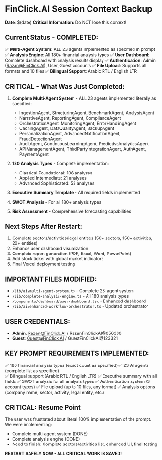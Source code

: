 # FinClick.AI Session Context Backup
**Date:** $(date)
**Critical Information:** Do NOT lose this context!

## Current Status - COMPLETED:
✅ **Multi-Agent System**: ALL 23 agents implemented as specified in prompt
✅ **Analysis Engine**: All 180+ financial analysis types 
✅ **User Dashboard**: Complete dashboard with analysis results display
✅ **Authentication**: Admin (Razan@FinClick.AI), User, Guest accounts
✅ **File Upload**: Supports all formats and 10 files
✅ **Bilingual Support**: Arabic RTL / English LTR

## CRITICAL - What Was Just Completed:
1. **Complete Multi-Agent System** - ALL 23 agents implemented literally as specified:
   - IngestionAgent, StructuringAgent, BenchmarkAgent, AnalysisAgent
   - NarrativeAgent, ReportingAgent, ComplianceAgent
   - OrchestrationAgent, MonitoringAgent, ErrorHandlingAgent
   - CachingAgent, DataQualityAgent, BackupAgent
   - PersonalizationAgent, AdvancedNotificationAgent, FraudDetectionAgent
   - AuditAgent, ContinuousLearningAgent, PredictiveAnalyticsAgent
   - APIManagementAgent, ThirdPartyIntegrationAgent, AuthAgent, PaymentAgent

2. **180 Analysis Types** - Complete implementation:
   - Classical Foundational: 106 analyses
   - Applied Intermediate: 21 analyses  
   - Advanced Sophisticated: 53 analyses

3. **Executive Summary Template** - All required fields implemented
4. **SWOT Analysis** - For all 180+ analysis types
5. **Risk Assessment** - Comprehensive forecasting capabilities

## Next Steps After Restart:
1. Complete sectors/activities/legal entities (50+ sectors, 150+ activities, 20+ entities)
2. Enhance user dashboard visualization
3. Complete report generation (PDF, Excel, Word, PowerPoint)
4. Add stock ticker with global market indicators
5. Final Vercel deployment testing

## IMPORTANT FILES MODIFIED:
- `/lib/ai/multi-agent-system.ts` - Complete 23-agent system
- `/lib/complete-analysis-engine.ts` - All 180 analysis types
- `/components/dashboard/user-dashboard.tsx` - Enhanced dashboard
- `/lib/ai/enhanced-workflow-orchestrator.ts` - Updated orchestrator

## USER CREDENTIALS:
- **Admin**: Razan@FinClick.AI / RazanFinClickAI@056300
- **Guest**: Guest@FinClick.AI / GuestFinClickAI@123321

## KEY PROMPT REQUIREMENTS IMPLEMENTED:
✅ 180 financial analysis types (exact count as specified)
✅ 23 AI agents (complete list as specified)  
✅ Bilingual support (Arabic RTL / English LTR)
✅ Executive summary with all fields
✅ SWOT analysis for all analysis types
✅ Authentication system (3 account types)
✅ File upload (up to 10 files, any format)
✅ Analysis options (company name, sector, activity, legal entity, etc.)

## CRITICAL: Resume Point
The user was frustrated about literal 100% implementation of the prompt. We were implementing:
- Complete multi-agent system (DONE)
- Complete analysis engine (DONE) 
- Need to finish: Complete sectors/activities list, enhanced UI, final testing

**RESTART SAFELY NOW - ALL CRITICAL WORK IS SAVED!**
